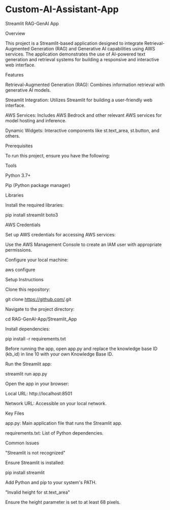 # Custom-AI-Assistant-App
Streamlit RAG-GenAI App

Overview

This project is a Streamlit-based application designed to integrate Retrieval-Augmented Generation (RAG) and Generative AI capabilities using AWS services. The application demonstrates the use of AI-powered text generation and retrieval systems for building a responsive and interactive web interface.

Features

Retrieval-Augmented Generation (RAG): Combines information retrieval with generative AI models.

Streamlit Integration: Utilizes Streamlit for building a user-friendly web interface.

AWS Services: Includes AWS Bedrock and other relevant AWS services for model hosting and inference.

Dynamic Widgets: Interactive components like st.text_area, st.button, and others.

Prerequisites

To run this project, ensure you have the following:

Tools

Python 3.7+

Pip (Python package manager)

Libraries

Install the required libraries:

pip install streamlit boto3

AWS Credentials

Set up AWS credentials for accessing AWS services:

Use the AWS Management Console to create an IAM user with appropriate permissions.

Configure your local machine:

aws configure

Setup Instructions

Clone this repository:

git clone https://github.com/<your-repo-name>.git

Navigate to the project directory:

cd RAG-GenAI-App/Streamlit_App

Install dependencies:

pip install -r requirements.txt

Before running the app, open app.py and replace the knowledge base ID (kb_id) in line 10 with your own Knowledge Base ID.

Run the Streamlit app:

streamlit run app.py

Open the app in your browser:

Local URL: http://localhost:8501

Network URL: Accessible on your local network.

Key Files

app.py: Main application file that runs the Streamlit app.

requirements.txt: List of Python dependencies.

Common Issues

"Streamlit is not recognized"

Ensure Streamlit is installed:

pip install streamlit

Add Python and pip to your system's PATH.

"Invalid height for st.text_area"

Ensure the height parameter is set to at least 68 pixels.
